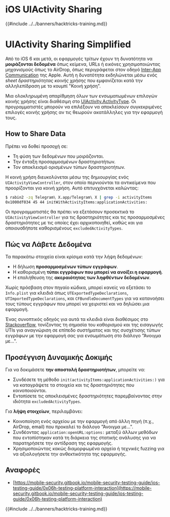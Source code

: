 # iOS UIActivity Sharing

{{#include ../../banners/hacktricks-training.md}}

# UIActivity Sharing Simplified

Από το iOS 6 και μετά, οι εφαρμογές τρίτων έχουν τη δυνατότητα να **μοιράζονται δεδομένα** όπως κείμενα, URLs ή εικόνες χρησιμοποιώντας μηχανισμούς όπως το AirDrop, όπως περιγράφεται στον οδηγό [Inter-App Communication](https://developer.apple.com/library/archive/documentation/iPhone/Conceptual/iPhoneOSProgrammingGuide/Inter-AppCommunication/Inter-AppCommunication.html#//apple_ref/doc/uid/TP40007072-CH6-SW3) της Apple. Αυτή η δυνατότητα εκδηλώνεται μέσω ενός _sheet δραστηριότητας κοινής χρήσης_ που εμφανίζεται κατά την αλληλεπίδραση με το κουμπί "Κοινή χρήση".

Μια ολοκληρωμένη απαρίθμηση όλων των ενσωματωμένων επιλογών κοινής χρήσης είναι διαθέσιμη στο [UIActivity.ActivityType](https://developer.apple.com/documentation/uikit/uiactivity/activitytype). Οι προγραμματιστές μπορούν να επιλέξουν να αποκλείσουν συγκεκριμένες επιλογές κοινής χρήσης αν τις θεωρούν ακατάλληλες για την εφαρμογή τους.

## **How to Share Data**

Πρέπει να δοθεί προσοχή σε:

- Τη φύση των δεδομένων που μοιράζονται.
- Την ένταξη προσαρμοσμένων δραστηριοτήτων.
- Τον αποκλεισμό ορισμένων τύπων δραστηριοτήτων.

Η κοινή χρήση διευκολύνεται μέσω της δημιουργίας ενός `UIActivityViewController`, στον οποίο περνιούνται τα αντικείμενα που προορίζονται για κοινή χρήση. Αυτό επιτυγχάνεται καλώντας:
```bash
$ rabin2 -zq Telegram\ X.app/Telegram\ X | grep -i activityItems
0x1000df034 45 44 initWithActivityItems:applicationActivities:
```
Οι προγραμματιστές θα πρέπει να εξετάσουν προσεκτικά το `UIActivityViewController` για τις δραστηριότητες και τις προσαρμοσμένες δραστηριότητες με τις οποίες έχει αρχικοποιηθεί, καθώς και για οποιουσδήποτε καθορισμένους `excludedActivityTypes`.

## **Πώς να Λάβετε Δεδομένα**

Τα παρακάτω στοιχεία είναι κρίσιμα κατά την λήψη δεδομένων:

- Η δήλωση **προσαρμοσμένων τύπων εγγράφων**.
- Η καθορισμένη **τύποι εγγράφων που μπορεί να ανοίξει η εφαρμογή**.
- Η επαλήθευση της **ακεραιότητας των ληφθέντων δεδομένων**.

Χωρίς πρόσβαση στον πηγαίο κώδικα, μπορεί κανείς να εξετάσει το `Info.plist` για κλειδιά όπως `UTExportedTypeDeclarations`, `UTImportedTypeDeclarations`, και `CFBundleDocumentTypes` για να κατανοήσει τους τύπους εγγράφων που μπορεί να χειριστεί και να δηλώσει μια εφαρμογή.

Ένας συνοπτικός οδηγός για αυτά τα κλειδιά είναι διαθέσιμος στο [Stackoverflow](https://stackoverflow.com/questions/21937978/what-are-utimportedtypedeclarations-and-utexportedtypedeclarations-used-for-on-i), τονίζοντας τη σημασία του καθορισμού και της εισαγωγής UTIs για αναγνώριση σε επίπεδο συστήματος και της συσχέτισης τύπων εγγράφων με την εφαρμογή σας για ενσωμάτωση στο διάλογο "Άνοιγμα με...".

## Προσέγγιση Δυναμικής Δοκιμής

Για να δοκιμάσετε **την αποστολή δραστηριοτήτων**, μπορείτε να:

- Συνδέσετε τη μέθοδο `init(activityItems:applicationActivities:)` για να καταγράψετε τα στοιχεία και τις δραστηριότητες που κοινοποιούνται.
- Εντοπίσετε τις αποκλεισμένες δραστηριότητες παρεμβαίνοντας στην ιδιότητα `excludedActivityTypes`.

Για **λήψη στοιχείων**, περιλαμβάνει:

- Κοινοποίηση ενός αρχείου με την εφαρμογή από άλλη πηγή (π.χ., AirDrop, email) που προκαλεί το διάλογο "Άνοιγμα με...".
- Συνδέοντας `application:openURL:options:` μεταξύ άλλων μεθόδων που εντοπίστηκαν κατά τη διάρκεια της στατικής ανάλυσης για να παρατηρήσετε την αντίδραση της εφαρμογής.
- Χρησιμοποιώντας κακώς διαμορφωμένα αρχεία ή τεχνικές fuzzing για να αξιολογήσετε την ανθεκτικότητα της εφαρμογής.

## Αναφορές

- [https://mobile-security.gitbook.io/mobile-security-testing-guide/ios-testing-guide/0x06h-testing-platform-interaction](https://mobile-security.gitbook.io/mobile-security-testing-guide/ios-testing-guide/0x06h-testing-platform-interaction)

{{#include ../../banners/hacktricks-training.md}}
